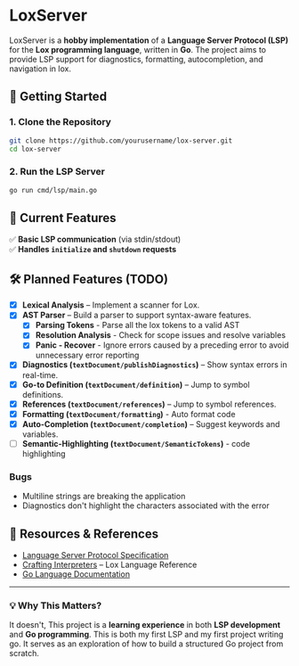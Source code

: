 # **LoxServer**  

LoxServer is a **hobby implementation** of a **Language Server Protocol (LSP)** for the **Lox programming language**, written in **Go**. The project aims to provide LSP support for diagnostics, formatting, autocompletion, and navigation in lox.  

## **🚀 Getting Started**  

### **1. Clone the Repository**  
```sh
git clone https://github.com/yourusername/lox-server.git
cd lox-server
```

### **2. Run the LSP Server**  
```sh
go run cmd/lsp/main.go
```

## **📌 Current Features**  
✅ **Basic LSP communication** (via stdin/stdout)  
✅ **Handles `initialize` and `shutdown` requests**  

## **🛠️ Planned Features (TODO)**  
- [x] **Lexical Analysis** – Implement a scanner for Lox.  
- [x] **AST Parser** – Build a parser to support syntax-aware features.  
    - [x] **Parsing Tokens** - Parse all the lox tokens to a valid AST
    - [x] **Resolution Analysis** - Check for scope issues and resolve variables
    - [x] **Panic - Recover** - Ignore errors caused by a preceding error to avoid unnecessary error reporting 
- [x] **Diagnostics (`textDocument/publishDiagnostics`)** – Show syntax errors in real-time.  
- [x] **Go-to Definition (`textDocument/definition`)** – Jump to symbol definitions.  
- [x] **References (`textDocument/references`)** – Jump to symbol references.
- [x] **Formatting (`textDocument/formatting`)** - Auto format code
- [x] **Auto-Completion (`textDocument/completion`)** – Suggest keywords and variables.  
- [ ] **Semantic-Highlighting (`textDocument/SemanticTokens`)** - code highlighting

### Bugs
- Multiline strings are breaking the application
- Diagnostics don't highlight the characters associated with the error

## **📖 Resources & References**  
- [Language Server Protocol Specification](https://microsoft.github.io/language-server-protocol/specifications/lsp/3.17/specification/)  
- [Crafting Interpreters](https://craftinginterpreters.com/) – Lox Language Reference  
- [Go Language Documentation](https://go.dev/doc/)  

---

### **💡 Why This Matters?**  
It doesn't, This project is a **learning experience** in both **LSP development** and **Go programming**.
This is both my first LSP and my first project writing go.
It serves as an exploration of how to build a structured Go project from scratch.  
